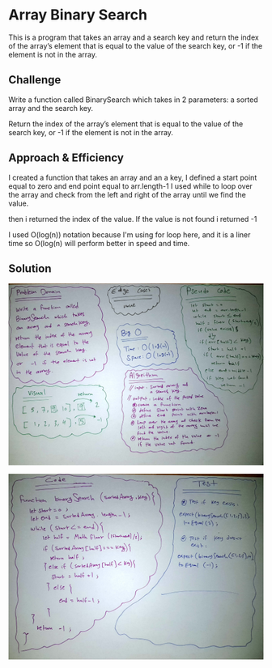 # Array Binary Search

This is a program that takes an array and a search key and return the index of the array’s element that is equal to the value of the search key, or -1 if the element is not in the array.

## Challenge

Write a function called BinarySearch which takes in 2 parameters: a sorted array and the search key. 

Return the index of the array’s element that is equal to the value of the search key, or -1 if the element is not in the array.

## Approach & Efficiency

I created a function that takes an array and an a key, I defined a start point equal to zero and end point equal to arr.length-1 
I used while to loop over the array and check from the left and right of the array until we find the value.

then i returned the index of the value. If the value is not found i returned -1

I used O(log(n)) notation because I'm using for loop here, and it is a liner time so
O(log(n) will perform better in speed and time.

## Solution

![](./img/binary1.jpg)

![](./img/binary2.jpg)
